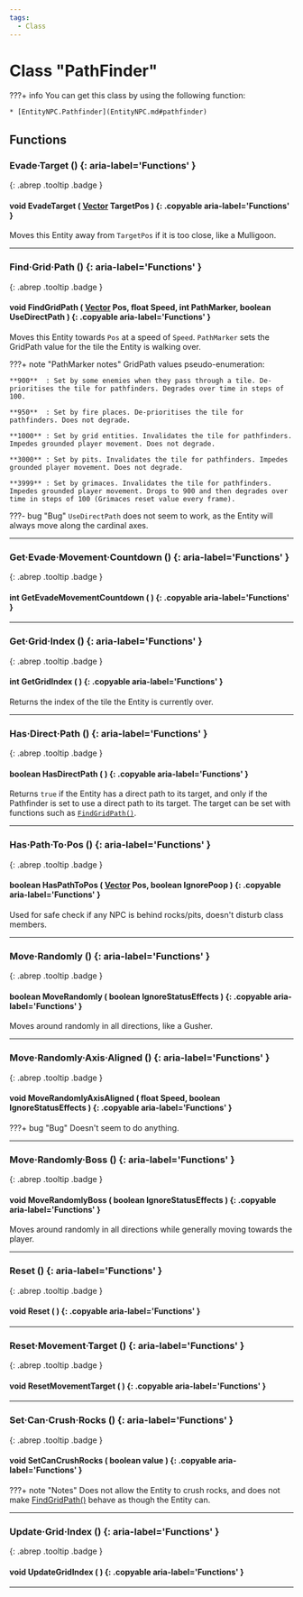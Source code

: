 ```yaml
---
tags:
  - Class
---
```

# Class "PathFinder"

???+ info
    You can get this class by using the following function:

    * [EntityNPC.Pathfinder](EntityNPC.md#pathfinder)

## Functions
### Evade·Target () {: aria-label='Functions' }
[ ](#){: .abrep .tooltip .badge }
#### void EvadeTarget ( [Vector](Vector.md) TargetPos ) {: .copyable aria-label='Functions' }

Moves this Entity away from `TargetPos` if it is too close, like a Mulligoon.

___
### Find·Grid·Path () {: aria-label='Functions' }
[ ](#){: .abrep .tooltip .badge }
#### void FindGridPath ( [Vector](Vector.md) Pos, float Speed, int PathMarker, boolean UseDirectPath ) {: .copyable aria-label='Functions' }

Moves this Entity towards `Pos` at a speed of `Speed`. `PathMarker` sets the GridPath value for the tile the Entity is walking over.

???+ note "PathMarker notes"
    GridPath values pseudo-enumeration:

    **900**  : Set by some enemies when they pass through a tile. De-prioritises the tile for pathfinders. Degrades over time in steps of 100.

    **950**  : Set by fire places. De-prioritises the tile for pathfinders. Does not degrade.

    **1000** : Set by grid entities. Invalidates the tile for pathfinders. Impedes grounded player movement. Does not degrade.

    **3000** : Set by pits. Invalidates the tile for pathfinders. Impedes grounded player movement. Does not degrade.

    **3999** : Set by grimaces. Invalidates the tile for pathfinders. Impedes grounded player movement. Drops to 900 and then degrades over time in steps of 100 (Grimaces reset value every frame).

???- bug "Bug"
    `UseDirectPath` does not seem to work, as the Entity will always move along the cardinal axes.

___
### Get·Evade·Movement·Countdown () {: aria-label='Functions' }
[ ](#){: .abrep .tooltip .badge }
#### int GetEvadeMovementCountdown ( ) {: .copyable aria-label='Functions' }

___
### Get·Grid·Index () {: aria-label='Functions' }
[ ](#){: .abrep .tooltip .badge }
#### int GetGridIndex ( ) {: .copyable aria-label='Functions' }

Returns the index of the tile the Entity is currently over.
___
### Has·Direct·Path () {: aria-label='Functions' }
[ ](#){: .abrep .tooltip .badge }
#### boolean HasDirectPath ( ) {: .copyable aria-label='Functions' }

Returns `true` if the Entity has a direct path to its target, and only if the Pathfinder is set to use a direct path to its target. The target can be set with functions such as [`FindGridPath()`](#findgridpath).

___
### Has·Path·To·Pos () {: aria-label='Functions' }
[ ](#){: .abrep .tooltip .badge }
#### boolean HasPathToPos ( [Vector](Vector.md) Pos, boolean IgnorePoop ) {: .copyable aria-label='Functions' }
Used for safe check if any NPC is behind rocks/pits, doesn't disturb class members.
___
### Move·Randomly () {: aria-label='Functions' }
[ ](#){: .abrep .tooltip .badge }
#### boolean MoveRandomly ( boolean IgnoreStatusEffects ) {: .copyable aria-label='Functions' }

Moves around randomly in all directions, like a Gusher.

___
### Move·Randomly·Axis·Aligned () {: aria-label='Functions' }
[ ](#){: .abrep .tooltip .badge }
#### void MoveRandomlyAxisAligned ( float Speed, boolean IgnoreStatusEffects ) {: .copyable aria-label='Functions' }

???+ bug "Bug"
    Doesn't seem to do anything.

___
### Move·Randomly·Boss () {: aria-label='Functions' }
[ ](#){: .abrep .tooltip .badge }
#### void MoveRandomlyBoss ( boolean IgnoreStatusEffects ) {: .copyable aria-label='Functions' }

Moves around randomly in all directions while generally moving towards the player.

___
### Reset () {: aria-label='Functions' }
[ ](#){: .abrep .tooltip .badge }
#### void Reset ( ) {: .copyable aria-label='Functions' }

___
### Reset·Movement·Target () {: aria-label='Functions' }
[ ](#){: .abrep .tooltip .badge }
#### void ResetMovementTarget ( ) {: .copyable aria-label='Functions' }

___
### Set·Can·Crush·Rocks () {: aria-label='Functions' }
[ ](#){: .abrep .tooltip .badge }
#### void SetCanCrushRocks ( boolean value ) {: .copyable aria-label='Functions' }

???+ note "Notes"
    Does not allow the Entity to crush rocks, and does not make [FindGridPath()](#findgridpath) behave as though the Entity can.

___
### Update·Grid·Index () {: aria-label='Functions' }
[ ](#){: .abrep .tooltip .badge }
#### void UpdateGridIndex ( ) {: .copyable aria-label='Functions' }

___
